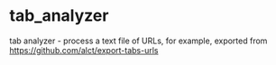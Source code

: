 # tab_analyzer
tab analyzer - process a text file of URLs, for example, exported from https://github.com/alct/export-tabs-urls
